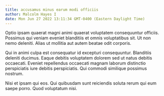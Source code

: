 ```yaml
---
title: accusamus minus earum modi officiis
author: Malcolm Hayes I
date: Mon Jun 27 2022 13:11:34 GMT-0400 (Eastern Daylight Time)
---
```

Optio ipsam quaerat magni animi quaerat voluptatem consequuntur officiis. Possimus qui veniam eveniet blanditiis et omnis voluptatibus sit. Ut non nemo deleniti. Alias ut mollitia aut autem beatae odit corporis.

 Qui in animi culpa est consequatur id excepturi consequuntur. Blanditiis deleniti ducimus. Eaque debitis voluptatem dolorem sed ut natus debitis occaecati. Eveniet repellendus occaecati magnam laborum distinctio perspiciatis iure debitis perspiciatis. Qui commodi similique possimus nostrum.

 Nisi et ipsam qui eos. Qui quibusdam sunt reiciendis soluta rerum qui eum saepe porro. Quod voluptatum nisi.